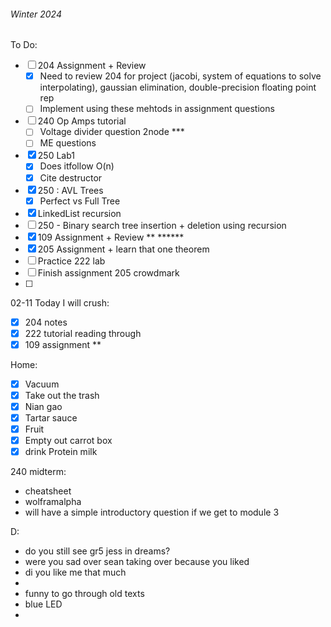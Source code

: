
###### Winter 2024
To Do:
- [ ] 204 Assignment + Review
	- [x] Need to review 204 for project (jacobi, system of equations to solve interpolating), gaussian elimination, double-precision floating point rep
	- [ ] Implement using these mehtods in assignment questions 
- [ ] 240 Op Amps tutorial
	- [ ] Voltage divider question 2node ***
	- [ ] ME questions
	
- [x] 250 Lab1 
	- [x] Does itfollow O(n)
	- [x] Cite destructor 
- [x] 250 : AVL Trees
	- [x] Perfect vs Full Tree
- [x] LinkedList recursion
- [ ] 250  - Binary search tree insertion + deletion using recursion 
- [x] 109 Assignment + Review ** ******
- [x] 205 Assignment + learn that one theorem 
- [ ] Practice 222 lab 
- [ ] Finish assignment 205 crowdmark 
- [ ] 
02-11 Today I will crush:
- [x] 204 notes
- [x] 222 tutorial reading through 
- [x] 109 assignment ** 

Home:
- [x] Vacuum
- [x] Take out the trash
- [x] Nian gao
- [x] Tartar sauce
- [x] Fruit
- [x] Empty out carrot box
- [x] drink Protein milk

240 midterm:
- cheatsheet
- wolframalpha
- will have a simple introductory question if we get to module 3













D:
- do you still see gr5 jess in dreams?
- were you sad over sean taking over because you liked 
- di you like me that much 
- 
- funny to go through old texts
- blue LED
- 